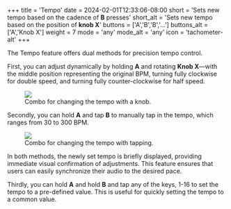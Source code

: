 +++
title = 'Tempo'
date = 2024-02-01T12:33:06-08:00
short = 'Sets new tempo based on the cadence of **B** presses'
short_alt = 'Sets new tempo based on the position of **knob X**'
buttons = ['A','B','B','...']
buttons_alt = ['A','Knob X']
weight = 7
mode = 'any'
mode_alt = 'any'
icon = 'tachometer-alt'
+++

The Tempo feature offers dual methods for precision tempo control.

First, you can adjust dynamically by holding **A** and rotating **Knob X**—with the middle position representing the original BPM, turning fully clockwise for double speed, and turning fully counter-clockwise for half speed.

<figure class="imgcombo">
<img src="/img/tempo_turn.png">
<figcaption>Combo for changing the tempo with a knob.</figcaption>
</figure>


Secondly, you can hold **A** and tap **B** to manually tap in the tempo, which ranges from 30 to 300 BPM.

<figure class="imgcombo">
<img src="/img/tempo_tap.png">
<figcaption>Combo for changing the tempo with tapping.</figcaption>
</figure>


In both methods, the newly set tempo is briefly displayed, providing immediate visual confirmation of adjustments. This feature ensures that users can easily synchronize their audio to the desired pace.

Thirdly, you can hold **A** and hold **B** and tap any of the keys, 1-16 to set the tempo to a pre-defined value. This is useful for quickly setting the tempo to a common value.